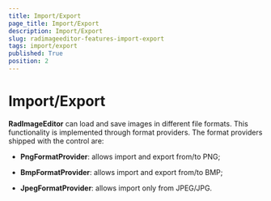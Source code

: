 ```yaml
---
title: Import/Export
page_title: Import/Export
description: Import/Export
slug: radimageeditor-features-import-export
tags: import/export
published: True
position: 2
---
```


# Import/Export

__RadImageEditor__ can load and save images in different file formats. This functionality is implemented through format providers. The format providers shipped with the control are:        

* __PngFormatProvider__: allows import and export from/to PNG;          

* __BmpFormatProvider__: allows import and export from/to BMP;          

* __JpegFormatProvider__: allows import only from JPEG/JPG.          

